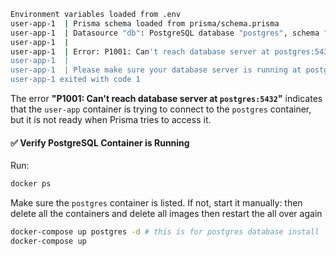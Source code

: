 ```sh
Environment variables loaded from .env
user-app-1  | Prisma schema loaded from prisma/schema.prisma
user-app-1  | Datasource "db": PostgreSQL database "postgres", schema "public" at "postgres:5432" 
user-app-1  | 
user-app-1  | Error: P1001: Can't reach database server at postgres:5432
user-app-1  |                                                                                     
user-app-1  | Please make sure your database server is running at postgres:5432.                
user-app-1 exited with code 1
```


The error **"P1001: Can't reach database server at `postgres:5432`"** indicates that the `user-app` container is trying to connect to the `postgres` container, but it is not ready when Prisma tries to access it.  

#### ✅ **Verify PostgreSQL Container is Running**
Run:
```sh
docker ps
```
Make sure the `postgres` container is listed. If not, start it manually:
then delete all the containers and delete all images then restart the all over again

```sh
docker-compose up postgres -d # this is for postgres database install 
docker-compose up
```